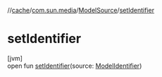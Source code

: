 //[cache](../../../index.md)/[com.sun.media](../index.md)/[ModelSource](index.md)/[setIdentifier](set-identifier.md)

# setIdentifier

[jvm]\
open fun [setIdentifier](set-identifier.md)(source: [ModelIdentifier](../-model-identifier/index.md))
